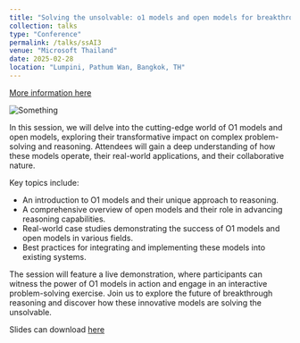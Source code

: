 ```yaml
---
title: "Solving the unsolvable: o1 models and open models for breakthrough reasoning and GitHub Models Usage Demonstration"
collection: talks
type: "Conference"
permalink: /talks/ssAI3
venue: "Microsoft Thailand"
date: 2025-02-28
location: "Lumpini, Pathum Wan, Bangkok, TH"
---
```


[More information here](https://www.linkedin.com/posts/boatchrnthn_as-yesterday-february-28th-i-have-the-activity-7301447495153303554-FjQf?utm_source=share&utm_medium=member_desktop&rcm=ACoAACUNZjMBKgnHgHk2rmwCyvP8LayFC_iDpCI)

![Something](https://scontent-sin6-4.xx.fbcdn.net/v/t39.30808-6/480606680_2723922017808150_8394985164721536211_n.jpg?_nc_cat=101&ccb=1-7&_nc_sid=127cfc&_nc_eui2=AeGxpUYkCsvgBQkOKKuzFabpBjBkJM8MpW8GMGQkzwylb1f_qr3nkYxB8ntLLX4R6Lo0dQcO00QcvJofrWxMJiiB&_nc_ohc=rnhubPXfeEQQ7kNvgEu0fy_&_nc_zt=23&_nc_ht=scontent-sin6-4.xx&_nc_gid=AGqXlC3SBfUOaAtk3NlFNmc&oh=00_AYCNdQZN_eJ6MF1v3yryJ2mKWff9QqoKsW4wiXWGK8sYZA&oe=67C75781)

In this session, we will delve into the cutting-edge world of O1 models and open models, exploring their transformative impact on complex problem-solving and reasoning. Attendees will gain a deep understanding of how these models operate, their real-world applications, and their collaborative nature.

Key topics include:

- An introduction to O1 models and their unique approach to reasoning.
- A comprehensive overview of open models and their role in advancing reasoning capabilities.
- Real-world case studies demonstrating the success of O1 models and open models in various fields.
- Best practices for integrating and implementing these models into existing systems.

The session will feature a live demonstration, where participants can witness the power of O1 models in action and engage in an interactive problem-solving exercise. Join us to explore the future of breakthrough reasoning and discover how these innovative models are solving the unsolvable.

Slides can download [here](/files/21_SeasonOfAI_Reasoning.pdf)
